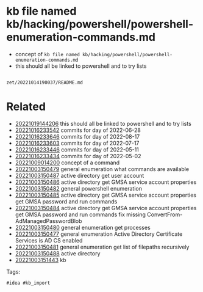 # kb file named kb/hacking/powershell/powershell-enumeration-commands.md

- concept of `kb file named kb/hacking/powershell/powershell-enumeration-commands.md`
- this should all be linked to powershell and to try lists

```
```

` zet/20221014190037/README.md `

# Related

- [20221019144206](/zet/20221019144206/README.md) this should all be linked to powershell and to try lists
- [20221016233542](/zet/20221016233542/README.md) commits for day of 2022-06-28
- [20221016233646](/zet/20221016233646/README.md) commits for day of 2022-08-17
- [20221016233603](/zet/20221016233603/README.md) commits for day of 2022-07-17
- [20221016233446](/zet/20221016233446/README.md) commits for day of 2022-05-11
- [20221016233434](/zet/20221016233434/README.md) commits for day of 2022-05-02
- [20221009014200](/zet/20221009014200/README.md) concept of a command
- [20221003150479](/zet/20221003150479/README.md) general enumeration what commands are available
- [20221003150487](/zet/20221003150487/README.md) active directory get user account
- [20221003150486](/zet/20221003150486/README.md) active directory get GMSA service account properties
- [20221003150482](/zet/20221003150482/README.md) general powershell enumeration
- [20221003150485](/zet/20221003150485/README.md) active directory get GMSA service account properties get GMSA password and run commands
- [20221003150484](/zet/20221003150484/README.md) active directory get GMSA service account properties get GMSA password and run commands fix missing ConvertFrom-AdManagedPasswordBlob
- [20221003150480](/zet/20221003150480/README.md) general enumeration get processes
- [20221003150477](/zet/20221003150477/README.md) general enumeration Active Directory Certificate Services is AD CS enabled
- [20221003150481](/zet/20221003150481/README.md) general enumeration get list of filepaths recursively
- [20221003150488](/zet/20221003150488/README.md) active directory
- [20221003151443](/zet/20221003151443/README.md) kb

Tags:

    #idea #kb_import
